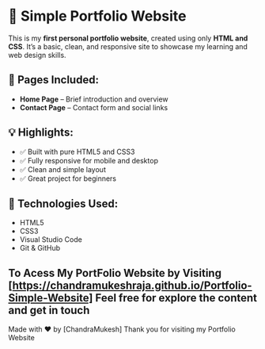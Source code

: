 # 🌟 Simple Portfolio Website 

This is my **first personal portfolio website**, created using only **HTML and CSS**. It’s a basic, clean, and responsive site to showcase my learning and web design skills.

## 📄 Pages Included:
- **Home Page** – Brief introduction and overview
- **Contact Page** – Contact form and social links

## 💡 Highlights:
- ✅ Built with pure HTML5 and CSS3  
- ✅ Fully responsive for mobile and desktop  
- ✅ Clean and simple layout  
- ✅ Great project for beginners

## 🔧 Technologies Used:
- HTML5  
- CSS3  
- Visual Studio Code  
- Git & GitHub

## To Acess My PortFolio Website by Visiting [https://chandramukeshraja.github.io/Portfolio-Simple-Website] Feel free for explore the content and get in touch

Made with ❤️ by [ChandraMukesh]
Thank you for visiting my Portfolio Website 

